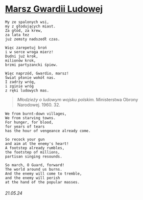 # [Marsz Gwardii Ludowej](https://open.spotify.com/track/2hsVl7Y2cnFTynceZtAxxY)
```
My ze spalonych wsi,
my z głodujących miast.
Za głód, za krew, 
za lata łez
już zemsty nadszedł czas.

Więc zarepetuj broń
i w serce wroga mierz!
Dudni już krok,
milionów krok,
brzmi partyzancki śpiew.

Więc naprzód, Gwardio, marsz!
Świat płonie wokół nas.
I zadrży wróg,
i zginie wróg
z ręki ludowych mas.
```
> *Młodzieży o ludowym wojsku polskim.* Ministerstwa Obrony Narodowej. 1960. 32.
```
We from burnt-down villages,
We from starving towns.
For hunger, for blood,
for years of tears
has the hour of vengeance already come.

So recock your gun
and aim at the enemy's heart!
A footstep already rumbles,
the footstep of millions,
partisan singing resounds.

So march, O Guard, forward!
The world around us burns.
And the enemy will come to tremble,
and the enemy will perish
at the hand of the popular masses.
```
###### 21.05.24
